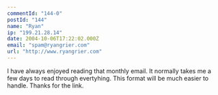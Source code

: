 ```yaml
---
commentId: "144-0"
postId: "144"
name: "Ryan"
ip: "199.21.28.14"
date: 2004-10-06T17:22:02.000Z
email: "spam@ryangrier.com"
url: "http://www.ryangrier.com"
---
```

<p>I have always enjoyed reading that monthly email. It normally takes me a few days to read through evertyhing. This format will be much easier to handle.
Thanks for the link.</p>